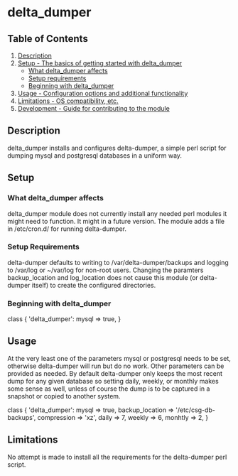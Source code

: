 # delta_dumper

## Table of Contents

1. [Description](#description)
1. [Setup - The basics of getting started with delta_dumper](#setup)
    * [What delta_dumper affects](#what-delta_dumper-affects)
    * [Setup requirements](#setup-requirements)
    * [Beginning with delta_dumper](#beginning-with-delta_dumper)
1. [Usage - Configuration options and additional functionality](#usage)
1. [Limitations - OS compatibility, etc.](#limitations)
1. [Development - Guide for contributing to the module](#development)

## Description

delta_dumper installs and configures delta-dumper, a simple perl
script for dumping mysql and postgresql databases in a uniform way.

## Setup

### What delta_dumper affects

delta_dumper module does not currently install any needed perl modules
it might need to function.  It might in a future version.  The module
adds a file in /etc/cron.d/ for running delta-dumper.

### Setup Requirements

delta-dumper defaults to writing to /var/delta-dumper/backups and
logging to /var/log or ~/var/log for non-root users.  Changing the
paramters backup_location and log_location does not cause this module
(or delta-dumper itself) to create the configured directories.

### Beginning with delta_dumper

class { 'delta_dumper':
  mysql => true,
}

## Usage

At the very least one of the parameters mysql or postgresql needs to
be set, otherwise delta-dumper will run but do no work.  Other
parameters can be provided as needed.  By default delta-dumper only
keeps the most recent dump for any given database so setting daily,
weekly, or monthly makes some sense as well, unless of course the dump
is to be captured in a snapshot or copied to another system.

class { 'delta_dumper':
  mysql           => true,
  backup_location => '/etc/csg-db-backups',
  compression     => 'xz',
  daily           => 7,
  weekly          => 6,
  monhtly         => 2,
}


## Limitations

No attempt is made to install all the requirements for the
delta-dumper perl script.

